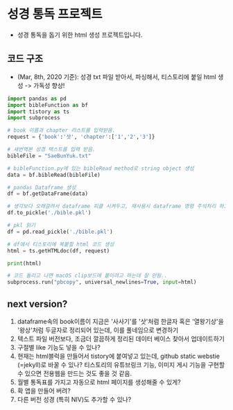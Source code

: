 # 성경 통독 프로젝트

+ 성경 통독을 돕기 위한 html 생성 프로젝트입니다.

## 코드 구조 
+ (Mar, 8th, 2020 기준): 성경 txt 파일 받아서, 파싱해서, 티스토리에 붙일 html 생성 -> 가독성 향상!  
``` python
import pandas as pd 
import bibleFunction as bf
import tistory as ts
import subprocess 

# book 이름과 chapter 리스트를 입력받음. 
request = {'book':'삿', 'chapter':['1','2','3']} 

# 새번역본 성경 텍스트를 입력 받음.
bibleFile = "SaeBunYuk.txt"

# bibleFunction.py에 있는 bibleRead method로 string object 생성
data = bf.bibleRead(bibleFile)

# pandas Dataframe 생성
df = bf.getDataFrame(data)

# 생각보다 오래걸려서 dataframe 피클 시켜두고, 재사용시 dataframe 명령 주석처리 하고 pkl 사용 
df.to_pickle('./bible.pkl')

# pkl 읽기
df = pd.read_pickle('./bible.pkl')

# df에서 티스토리에 복붙할 html 코드 생성 
html = ts.getHTMLdoc(df, request)

print(html)

# 코드 돌리고 나면 macOS clip보드에 붙이려고 하는데 잘 안됨..
subprocess.run("pbcopy", universal_newlines=True, input=html)  
```  
## next version?
1. dataframe속의 book이름이 지금은 '사사기'를 '삿'처럼 한글자 혹은 '열왕기상'을 '왕상'처럼 두글자로 정리되어 있는데, 이를 풀네임으로 변경하기
2. 텍스트 파일 버전보다, 조금더 깔끔하게 정리된 데이터 베이스 찾아서 업데이트하기
3. 구절별 like 기능도 넣을 수 있나?
4. 현재는 html블럭을 만들어서 tistory에 붙여넣고 있는데, github static webstie (=jekyll)로 바꿀 수 있나? 티스토리의 유튜브링크 기능, 이미지 게시 기능을 구현할 수 있으면 전용웹을 만드는 것도 좋을 것 같음. 
5. 월별 통독표를 가지고 자동으로 html 페이지를 생성해줄 수 있게?
6. 확 앱을 만들어 버려? 
7. 다른 버전 성경 (특히 NIV)도 추가할 수 있나?






